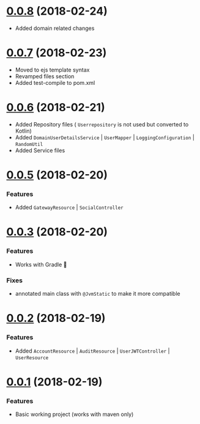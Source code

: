 <a name="0.0.8"></a>
# [0.0.8](https://github.com/sendilkumarn/jhipster-kotlin/compare/0.0.7...0.0.8) (2018-02-24)
* Added domain related changes

<a name="0.0.7"></a>
# [0.0.7](https://github.com/sendilkumarn/jhipster-kotlin/compare/0.0.6...0.0.7) (2018-02-23)
* Moved to ejs template syntax
* Revamped files section
* Added test-compile to pom.xml

<a name="0.0.6"></a>
# [0.0.6](https://github.com/sendilkumarn/jhipster-kotlin/compare/0.0.5...0.0.6) (2018-02-21)
* Added Repository files ( `Userrepository` is not used but converted to Kotlin)
* Added `DomainUserDetailsService` | `UserMapper` | `LoggingConfiguration` | `RandomUtil`
* Added Service files

<a name="0.0.5"></a>
# [0.0.5](https://github.com/sendilkumarn/jhipster-kotlin/compare/0.0.3...0.0.5) (2018-02-20)
### Features
* Added `GatewayResource` | `SocialController` 

<a name="0.0.3"></a>
# [0.0.3](https://github.com/sendilkumarn/jhipster-kotlin/compare/0.0.2...0.0.3) (2018-02-20)
### Features
* Works with Gradle :tada:
### Fixes
* annotated main class with `@JvmStatic` to make it more compatible


<a name="0.0.2"></a>
# [0.0.2](https://github.com/sendilkumarn/jhipster-kotlin/compare/0.0.1...0.0.2) (2018-02-19)
### Features
* Added `AccountResource` | `AuditResource` | `UserJWTController` | `UserResource`

<a name="0.0.1"></a>
# [0.0.1](https://github.com/sendilkumarn/jhipster-kotlin/compare/916ee5e5dd...0.0.1) (2018-02-19)
### Features
* Basic working project (works with maven only)